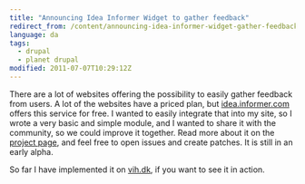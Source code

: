 ```yaml
---
title: "Announcing Idea Informer Widget to gather feedback"
redirect_from: /content/announcing-idea-informer-widget-gather-feedback
language: da
tags:
  - drupal
  - planet drupal
modified: 2011-07-07T10:29:12Z
---
```


There are a lot of websites offering the possibility to easily gather feedback from users. A lot of the websites have a priced plan, but [idea.informer.com](http://idea.informer.com) offers this service for free. I wanted to easily integrate that into my site, so I wrote a very basic and simple module, and I wanted to share it with the community, so we could improve it together. Read more about it on the [project page](http://drupal.org/project/ideainformer_widget), and feel free to open issues and create patches. It is still in an early alpha.

So far I have implemented it on [vih.dk](http://vih.dk), if you want to see it in action.
